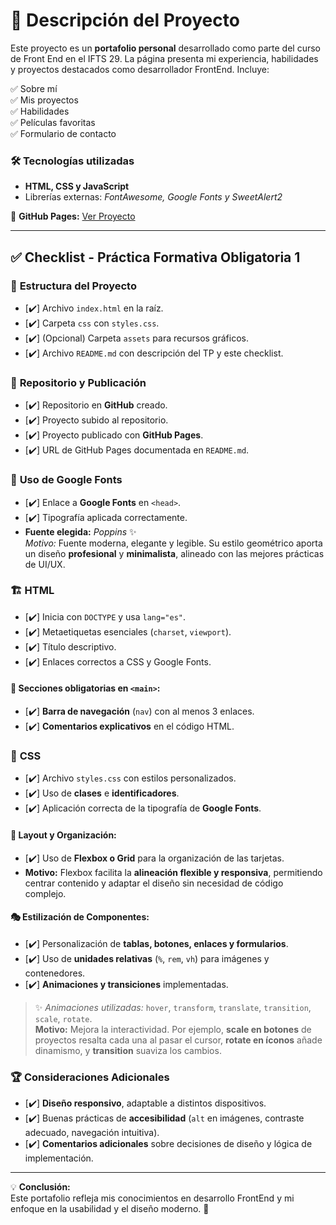 # 📌 Descripción del Proyecto

Este proyecto es un **portafolio personal** desarrollado como parte del curso de Front End en el IFTS 29. La página presenta mi experiencia, habilidades y proyectos destacados como desarrollador FrontEnd. Incluye:

✅ Sobre mí  
✅ Mis proyectos  
✅ Habilidades  
✅ Películas favoritas  
✅ Formulario de contacto  

### 🛠️ Tecnologías utilizadas
- **HTML, CSS y JavaScript**
- Librerías externas: *FontAwesome, Google Fonts y SweetAlert2*

🔗 **GitHub Pages:** [Ver Proyecto](https://gustavobaranda.github.io/PFO-1-IFTS-N-29/)

---

## ✅ Checklist - Práctica Formativa Obligatoria 1

### 📂 **Estructura del Proyecto**
- [✔️] Archivo `index.html` en la raíz.
- [✔️] Carpeta `css` con `styles.css`.
- [✔️] (Opcional) Carpeta `assets` para recursos gráficos.
- [✔️] Archivo `README.md` con descripción del TP y este checklist.

### 📌 **Repositorio y Publicación**
- [✔️] Repositorio en **GitHub** creado.
- [✔️] Proyecto subido al repositorio.
- [✔️] Proyecto publicado con **GitHub Pages**.
- [✔️] URL de GitHub Pages documentada en `README.md`.

### 🎨 **Uso de Google Fonts**
- [✔️] Enlace a **Google Fonts** en `<head>`.
- [✔️] Tipografía aplicada correctamente.
- **Fuente elegida:** *Poppins* ✨  
  _Motivo:_ Fuente moderna, elegante y legible. Su estilo geométrico aporta un diseño **profesional** y **minimalista**, alineado con las mejores prácticas de UI/UX.

### 🏗️ **HTML**
- [✔️] Inicia con `DOCTYPE` y usa `lang="es"`.
- [✔️] Metaetiquetas esenciales (`charset`, `viewport`).
- [✔️] Título descriptivo.
- [✔️] Enlaces correctos a CSS y Google Fonts.

#### 🔹 **Secciones obligatorias en `<main>`:**
- [✔️] **Barra de navegación** (`nav`) con al menos 3 enlaces.
- [✔️] **Comentarios explicativos** en el código HTML.

### 🎨 **CSS**
- [✔️] Archivo `styles.css` con estilos personalizados.
- [✔️] Uso de **clases** e **identificadores**.
- [✔️] Aplicación correcta de la tipografía de **Google Fonts**.

#### 📐 **Layout y Organización:**
- [✔️] Uso de **Flexbox o Grid** para la organización de las tarjetas.
- **Motivo:** Flexbox facilita la **alineación flexible y responsiva**, permitiendo centrar contenido y adaptar el diseño sin necesidad de código complejo.

#### 🎭 **Estilización de Componentes:**
- [✔️] Personalización de **tablas, botones, enlaces y formularios**.
- [✔️] Uso de **unidades relativas** (`%`, `rem`, `vh`) para imágenes y contenedores.
- [✔️] **Animaciones y transiciones** implementadas.

> ✨ *Animaciones utilizadas:* `hover`, `transform`, `translate`, `transition`, `scale`, `rotate`.  
> **Motivo:** Mejora la interactividad. Por ejemplo, **scale en botones** de proyectos resalta cada una al pasar el cursor, **rotate en íconos** añade dinamismo, y **transition** suaviza los cambios.

### 🏆 **Consideraciones Adicionales**
- [✔️] **Diseño responsivo**, adaptable a distintos dispositivos.
- [✔️] Buenas prácticas de **accesibilidad** (`alt` en imágenes, contraste adecuado, navegación intuitiva).
- [✔️] **Comentarios adicionales** sobre decisiones de diseño y lógica de implementación.

---

💡 **Conclusión:**  
Este portafolio refleja mis conocimientos en desarrollo FrontEnd y mi enfoque en la usabilidad y el diseño moderno. 🚀

